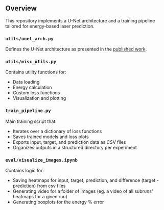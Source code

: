 ## Overview

This repository implements a U-Net architecture and a training pipeline tailored for energy-based laser prediction.

### `utils/unet_arch.py`
Defines the U-Net architecture as presented in the [published work](https://opg.optica.org/oe/fulltext.cfm?uri=oe-32-24-42692&id=562704).

### `utils/misc_utils.py`
Contains utility functions for:
- Data loading  
- Energy calculation  
- Custom loss functions  
- Visualization and plotting  

### `train_pipeline.py`
Main training script that:
- Iterates over a dictionary of loss functions  
- Saves trained models and loss plots  
- Exports input, target, and prediction data as CSV files  
- Organizes outputs in a structured directory per experiment

### `eval/visualize_images.ipynb`
Contains logic for:
- Saving heatmaps for input, target, prediction, and difference (target - prediction) from csv files
- Generating video for a folder of images (eg. a video of all subruns' heatmaps for a given run)
- Generating boxplots for the energy % error

